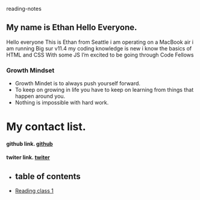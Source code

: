 reading-notes

## My name is Ethan Hello Everyone.
Hello everyone This is Ethan  from Seattle i am operating on a MacBook air i am running Big sur v11.4 my coding knowledge is new i know the basics of HTML and CSS With some JS I’m excited to be going through Code Fellows


### Growth Mindset

- Growth Mindet is to always push yourself forward.
- To keep on growing in life you have to keep on learning from things that happen around you.
- Nothing is impossible with hard work.

# My contact list.
#### github link. [github](https://github.com/rejordon93)
#### twiter link. [twiter](https://twitter.com/?lang=en)


- ## table of contents
- [Reading class 1](markdown.md)
